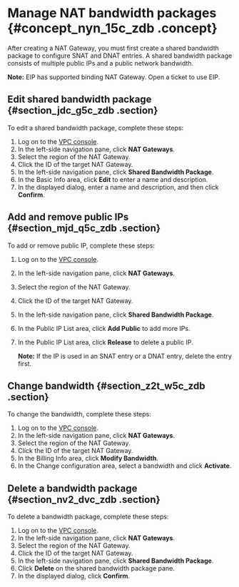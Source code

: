# Manage NAT bandwidth packages {#concept_nyn_15c_zdb .concept}

After creating a NAT Gateway, you must first create a shared bandwidth package to configure SNAT and DNAT entries. A shared bandwidth package consists of multiple public IPs and a public network bandwidth.

**Note:** EIP has supported binding NAT Gateway. Open a ticket to use EIP.

## Edit shared bandwidth package {#section_jdc_g5c_zdb .section}

To edit a shared bandwidth package, complete these steps:

1.  Log on to the [VPC console](https://partners-intl.aliyun.com/login-required#/vpc).
2.  In the left-side navigation pane, click **NAT Gateways**.
3.  Select the region of the NAT Gateway.
4.  Click the ID of the target NAT Gateway.
5.  In the left-side navigation pane, click **Shared Bandwidth Package**.
6.  In the Basic Info area, click **Edit** to enter a name and description.
7.  In the displayed dialog, enter a name and description, and then click **Confirm**.

## Add and remove public IPs {#section_mjd_q5c_zdb .section}

To add or remove public IP, complete these steps:

1.  Log on to the [VPC console](https://partners-intl.aliyun.com/login-required#/vpc).
2.  In the left-side navigation pane, click **NAT Gateways**.
3.  Select the region of the NAT Gateway.
4.  Click the ID of the target NAT Gateway.
5.  In the left-side navigation pane, click **Shared Bandwidth Package**.
6.  In the Public IP List area, click **Add Public** to add more IPs. 
7.  In the Public IP List area, click **Release** to delete a public IP.

    **Note:** If the IP is used in an SNAT entry or a DNAT entry, delete the entry first.


## Change bandwidth {#section_z2t_w5c_zdb .section}

To change the bandwidth, complete these steps:

1.  Log on to the [VPC console](https://partners-intl.aliyun.com/login-required#/vpc).
2.  In the left-side navigation pane, click **NAT Gateways**.
3.  Select the region of the NAT Gateway.
4.  Click the ID of the target NAT Gateway.
5.  In the Billing Info area, click **Modify Bandwidth**.
6.  In the Change configuration area, select a bandwidth and click **Activate**.

## Delete a bandwidth package {#section_nv2_dvc_zdb .section}

To delete a bandwidth package, complete these steps:

1.  Log on to the [VPC console](https://partners-intl.aliyun.com/login-required#/vpc).
2.  In the left-side navigation pane, click **NAT Gateways**.
3.  Select the region of the NAT Gateway.
4.  Click the ID of the target NAT Gateway.
5.  In the left-side navigation pane, click **Shared Bandwidth Package**.
6.  Click **Delete** on the shared bandwidth package pane.
7.  In the displayed dialog, click **Confirm**.

